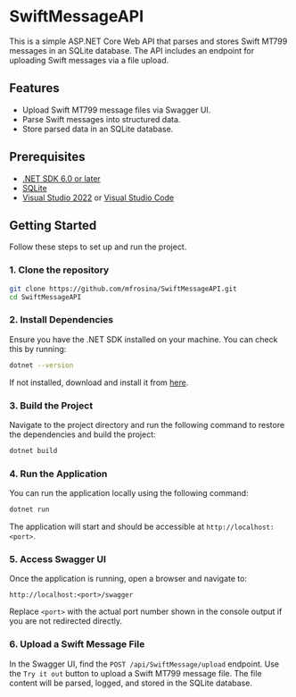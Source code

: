 # SwiftMessageAPI

This is a simple ASP.NET Core Web API that parses and stores Swift MT799 messages in an SQLite database. The API includes an endpoint for uploading Swift messages via a file upload.

## Features

- Upload Swift MT799 message files via Swagger UI.
- Parse Swift messages into structured data.
- Store parsed data in an SQLite database.

## Prerequisites

- [.NET SDK 6.0 or later](https://dotnet.microsoft.com/download/dotnet)
- [SQLite](https://www.sqlite.org/download.html)
- [Visual Studio 2022](https://visualstudio.microsoft.com/) or [Visual Studio Code](https://code.visualstudio.com/)

## Getting Started

Follow these steps to set up and run the project.

### 1. Clone the repository

```bash
git clone https://github.com/mfrosina/SwiftMessageAPI.git
cd SwiftMessageAPI
```

### 2. Install Dependencies

Ensure you have the .NET SDK installed on your machine. You can check this by running:

```bash
dotnet --version
```

If not installed, download and install it from [here](https://dotnet.microsoft.com/download).

### 3. Build the Project

Navigate to the project directory and run the following command to restore the dependencies and build the project:

```bash
dotnet build
```

### 4. Run the Application

You can run the application locally using the following command:

```bash
dotnet run
```

The application will start and should be accessible at `http://localhost:<port>`.

### 5. Access Swagger UI

Once the application is running, open a browser and navigate to:

```
http://localhost:<port>/swagger
```

Replace `<port>` with the actual port number shown in the console output if you are not redirected directly.

### 6. Upload a Swift Message File

In the Swagger UI, find the `POST /api/SwiftMessage/upload` endpoint. Use the `Try it out` button to upload a Swift MT799 message file. The file content will be parsed, logged, and stored in the SQLite database.

